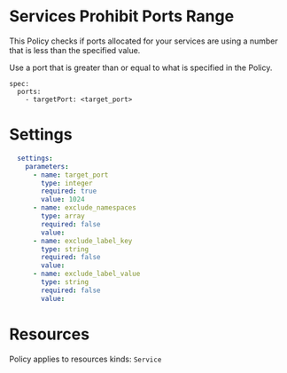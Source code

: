 # Services Prohibit Ports Range

This Policy checks if ports allocated for your services are using a number that is less than the specified value. 


Use a port that is greater than or equal to what is specified in the Policy. 
```
spec:
  ports:
    - targetPort: <target_port>
```


# Settings
```yaml
  settings:
    parameters:
      - name: target_port
        type: integer
        required: true
        value: 1024
      - name: exclude_namespaces
        type: array
        required: false
        value:
      - name: exclude_label_key
        type: string
        required: false
        value:
      - name: exclude_label_value
        type: string
        required: false
        value:
```

# Resources
Policy applies to resources kinds:
`Service`
